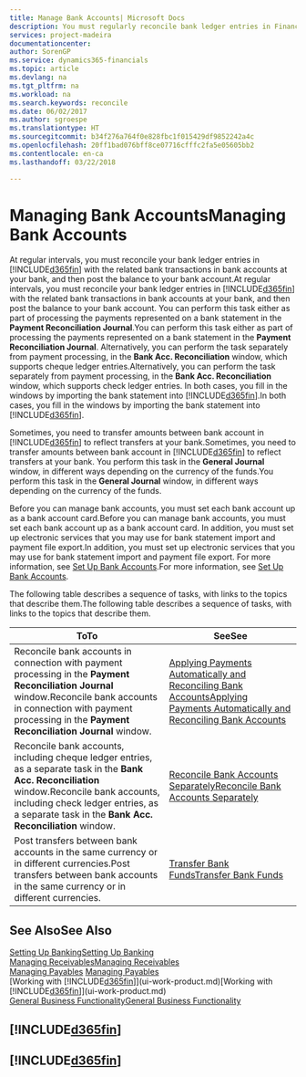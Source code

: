 ```yaml
---
title: Manage Bank Accounts| Microsoft Docs
description: You must regularly reconcile bank ledger entries in Financials with the related bank transactions in your bank accounts.
services: project-madeira
documentationcenter: 
author: SorenGP
ms.service: dynamics365-financials
ms.topic: article
ms.devlang: na
ms.tgt_pltfrm: na
ms.workload: na
ms.search.keywords: reconcile
ms.date: 06/02/2017
ms.author: sgroespe
ms.translationtype: HT
ms.sourcegitcommit: b34f276a764f0e828fbc1f015429df9852242a4c
ms.openlocfilehash: 20ff1bad076bff8ce07716cfffc2fa5e05605bb2
ms.contentlocale: en-ca
ms.lasthandoff: 03/22/2018

---
```

# <a name="managing-bank-accounts"></a><span data-ttu-id="c960c-103">Managing Bank Accounts</span><span class="sxs-lookup"><span data-stu-id="c960c-103">Managing Bank Accounts</span></span>
<span data-ttu-id="c960c-104">At regular intervals, you must reconcile your bank ledger entries in [!INCLUDE[d365fin](includes/d365fin_md.md)] with the related bank transactions in bank accounts at your bank, and then post the balance to your bank account.</span><span class="sxs-lookup"><span data-stu-id="c960c-104">At regular intervals, you must reconcile your bank ledger entries in [!INCLUDE[d365fin](includes/d365fin_md.md)] with the related bank transactions in bank accounts at your bank, and then post the balance to your bank account.</span></span> <span data-ttu-id="c960c-105">You can perform this task either as part of processing the payments represented on a bank statement in the **Payment Reconciliation Journal**.</span><span class="sxs-lookup"><span data-stu-id="c960c-105">You can perform this task either as part of processing the payments represented on a bank statement in the **Payment Reconciliation Journal**.</span></span> <span data-ttu-id="c960c-106">Alternatively, you can perform the task separately from payment processing, in the **Bank Acc. Reconciliation** window, which supports cheque ledger entries.</span><span class="sxs-lookup"><span data-stu-id="c960c-106">Alternatively, you can perform the task separately from payment processing, in the **Bank Acc. Reconciliation** window, which supports check ledger entries.</span></span> <span data-ttu-id="c960c-107">In both cases, you fill in the windows by importing the bank statement into [!INCLUDE[d365fin](includes/d365fin_md.md)].</span><span class="sxs-lookup"><span data-stu-id="c960c-107">In both cases, you fill in the windows by importing the bank statement into [!INCLUDE[d365fin](includes/d365fin_md.md)].</span></span>

<span data-ttu-id="c960c-108">Sometimes, you need to transfer amounts between bank account in [!INCLUDE[d365fin](includes/d365fin_md.md)] to reflect transfers at your bank.</span><span class="sxs-lookup"><span data-stu-id="c960c-108">Sometimes, you need to transfer amounts between bank account in [!INCLUDE[d365fin](includes/d365fin_md.md)] to reflect transfers at your bank.</span></span> <span data-ttu-id="c960c-109">You perform this task in the **General Journal** window, in different ways depending on the currency of the funds.</span><span class="sxs-lookup"><span data-stu-id="c960c-109">You perform this task in the **General Journal** window, in different ways depending on the currency of the funds.</span></span>

<span data-ttu-id="c960c-110">Before you can manage bank accounts, you must set each bank account up as a bank account card.</span><span class="sxs-lookup"><span data-stu-id="c960c-110">Before you can manage bank accounts, you must set each bank account up as a bank account card.</span></span> <span data-ttu-id="c960c-111">In addition, you must set up electronic services that you may use for bank statement import and payment file export.</span><span class="sxs-lookup"><span data-stu-id="c960c-111">In addition, you must set up electronic services that you may use for bank statement import and payment file export.</span></span> <span data-ttu-id="c960c-112">For more information, see [Set Up Bank Accounts](bank-setup-banking.md).</span><span class="sxs-lookup"><span data-stu-id="c960c-112">For more information, see [Set Up Bank Accounts](bank-setup-banking.md).</span></span>

<span data-ttu-id="c960c-113">The following table describes a sequence of tasks, with links to the topics that describe them.</span><span class="sxs-lookup"><span data-stu-id="c960c-113">The following table describes a sequence of tasks, with links to the topics that describe them.</span></span>

| <span data-ttu-id="c960c-114">To</span><span class="sxs-lookup"><span data-stu-id="c960c-114">To</span></span> | <span data-ttu-id="c960c-115">See</span><span class="sxs-lookup"><span data-stu-id="c960c-115">See</span></span> |
| --- | --- |
| <span data-ttu-id="c960c-116">Reconcile bank accounts in connection with payment processing in the **Payment Reconciliation Journal** window.</span><span class="sxs-lookup"><span data-stu-id="c960c-116">Reconcile bank accounts in connection with payment processing in the **Payment Reconciliation Journal** window.</span></span> |[<span data-ttu-id="c960c-117">Applying Payments Automatically and Reconciling Bank Accounts</span><span class="sxs-lookup"><span data-stu-id="c960c-117">Applying Payments Automatically and Reconciling Bank Accounts</span></span>](receivables-apply-payments-auto-reconcile-bank-accounts.md) |
| <span data-ttu-id="c960c-118">Reconcile bank accounts, including cheque ledger entries, as a separate task in the **Bank Acc. Reconciliation** window.</span><span class="sxs-lookup"><span data-stu-id="c960c-118">Reconcile bank accounts, including check ledger entries, as a separate task in the **Bank Acc. Reconciliation** window.</span></span> |[<span data-ttu-id="c960c-119">Reconcile Bank Accounts Separately</span><span class="sxs-lookup"><span data-stu-id="c960c-119">Reconcile Bank Accounts Separately</span></span>](bank-how-reconcile-bank-accounts-separately.md) |
| <span data-ttu-id="c960c-120">Post transfers between bank accounts in the same currency or in different currencies.</span><span class="sxs-lookup"><span data-stu-id="c960c-120">Post transfers between bank accounts in the same currency or in different currencies.</span></span> |[<span data-ttu-id="c960c-121">Transfer Bank Funds</span><span class="sxs-lookup"><span data-stu-id="c960c-121">Transfer Bank Funds</span></span>](bank-how-transfer-bank-funds.md) |

## <a name="see-also"></a><span data-ttu-id="c960c-122">See Also</span><span class="sxs-lookup"><span data-stu-id="c960c-122">See Also</span></span>
[<span data-ttu-id="c960c-123">Setting Up Banking</span><span class="sxs-lookup"><span data-stu-id="c960c-123">Setting Up Banking</span></span>](bank-setup-banking.md)  
[<span data-ttu-id="c960c-124">Managing Receivables</span><span class="sxs-lookup"><span data-stu-id="c960c-124">Managing Receivables</span></span>](receivables-manage-receivables.md)  
<span data-ttu-id="c960c-125">[Managing Payables](payables-manage-payables.md)  </span><span class="sxs-lookup"><span data-stu-id="c960c-125">[Managing Payables](payables-manage-payables.md)  </span></span>  
<span data-ttu-id="c960c-126">[Working with [!INCLUDE[d365fin](includes/d365fin_md.md)]](ui-work-product.md)</span><span class="sxs-lookup"><span data-stu-id="c960c-126">[Working with [!INCLUDE[d365fin](includes/d365fin_md.md)]](ui-work-product.md)</span></span>  
[<span data-ttu-id="c960c-127">General Business Functionality</span><span class="sxs-lookup"><span data-stu-id="c960c-127">General Business Functionality</span></span>](ui-across-business-areas.md)  

## [!INCLUDE[d365fin](includes/free_trial_md.md)]  
## [!INCLUDE[d365fin](includes/training_link_md.md)]

